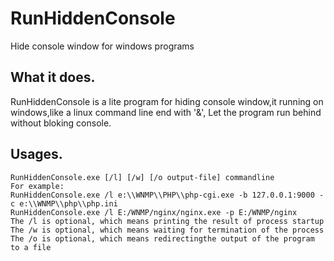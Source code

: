 # RunHiddenConsole
Hide console window for windows programs

What it does.
-------------
RunHiddenConsole is a lite program for hiding console window,it running on windows,like a linux command line end with '&',
Let the program run behind without bloking console.

Usages.
-------------
	
	RunHiddenConsole.exe [/l] [/w] [/o output-file] commandline
	For example:
	RunHiddenConsole.exe /l e:\\WNMP\\PHP\\php-cgi.exe -b 127.0.0.1:9000 -c e:\\WNMP\\php\\php.ini
	RunHiddenConsole.exe /l E:/WNMP/nginx/nginx.exe -p E:/WNMP/nginx
	The /l is optional, which means printing the result of process startup
	The /w is optional, which means waiting for termination of the process
	The /o is optional, which means redirectingthe output of the program to a file


